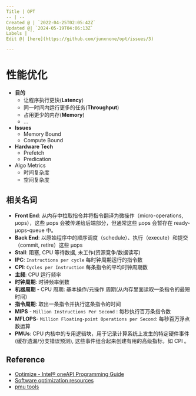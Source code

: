 ```yaml
---
Title | OPT
-- | --
Created @ | `2022-04-25T02:05:42Z`
Updated @| `2024-05-19T04:06:13Z`
Labels | ``
Edit @| [here](https://github.com/junxnone/opt/issues/3)

---
```

# 性能优化
- **目的**
  - 让程序执行更快(**Latency**)
  - 同一时间内运行更多的任务(**Throughput**)
  - 占用更少的内存(**Memory**)
  - ...
- **Issues**
  - Memory Bound
  - Compute Bound
- **Hardware Tech**
  - Prefetch
  - Predication
- Algo Metrics
  - 时间复杂度
  - 空间复杂度


## 相关名词
- **Front End**: 从内存中拉取指令并将指令翻译为微操作（micro-operations, μops），这些 μops 会被传递给后端部分，但通常这些 μops 会暂存在 ready-μops-queue 中。
- **Back End**: 以原始程序中的顺序调度（schedule）、执行（execute）和提交（commit, retire）这些 μops
- **Stall**:  阻塞, CPU 等待数据, 未工作(资源竞争/数据读写)
- **IPC**: `Instructions per cycle` 每时钟周期运行的指令数
- **CPI**: `Cycles per Instruction` 每条指令的平均时钟周期数
- **主频**: CPU 运行频率
- **时钟周期**: 时钟频率倒数
- **机器周期** - CPU 周期: 基本操作/元操作 周期(从内存里面读取一条指令的最短时间)
- **指令周期**: 取出一条指令并执行这条指令的时间
- **MIPS** - `Million Instructions Per Second` : 每秒执行百万条指令数
- **MFLOPS**- `Million Floating-point Operations per Second`: 每秒百万浮点数运算
- **PMUs**: CPU 内核中的专用逻辑块，用于记录计算系统上发生的特定硬件事件(缓存遗漏/分支错误预测), 这些事件组合起来创建有用的高级指标，如 CPI 。


## Reference
- [Optimize - Intel® oneAPI Programming Guide](https://www.intel.com/content/www/us/en/develop/documentation/oneapi-programming-guide/top/software-development-process/performance-tuning-cycle/optimize.html)
- [Software optimization resources](https://www.agner.org/optimize/)
- [pmu tools](https://github.com/andikleen/pmu-tools)
